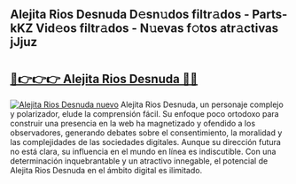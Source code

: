 ## Alejita Rios Desnuda D𝚎sn𝚞dos filtr𝚊dos - Parts-kKZ Vid𝚎os filtr𝚊dos - N𝚞evas f𝚘tos atr𝚊ctivas jJjuz

# <h2><a href="http://mb1jx23.tromn.icu/?c=Alejita+Rios+Desnuda">🔗👉👉👉 Alejita Rios Desnuda 🔗🔗</a></h2>

[![Alejita Rios Desnuda nuevo](https://i.imgur.com/pEAQMta.gif)](http://mb1jx23.tromn.icu/?c=Alejita+Rios+Desnuda)
Alejita Rios Desnuda, un personaje complejo y polarizador, elude la comprensión fácil. Su enfoque poco ortodoxo para construir una presencia en la web ha magnetizado y ofendido a los observadores, generando debates sobre el consentimiento, la moralidad y las complejidades de las sociedades digitales. Aunque su dirección futura no está clara, su influencia en el mundo en línea es indiscutible. Con una determinación inquebrantable y un atractivo innegable, el potencial de Alejita Rios Desnuda en el ámbito digital es ilimitado.

